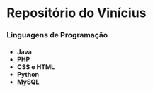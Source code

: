 <h1>Repositório do Vinícius</h1>

<h3>Linguagens de Programação</h3>
<h4>
  <ul>
    <li>Java</li>
    <li>PHP</li>
    <li>CSS e HTML</li>
    <li>Python</li>
    <li>MySQL</li>
  </ul>
</h4>
